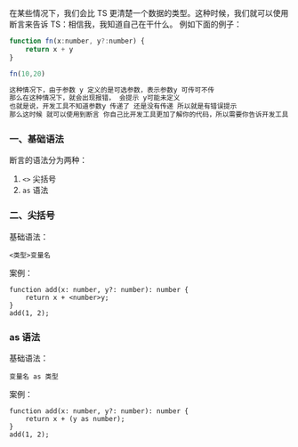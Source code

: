 在某些情况下，我们会比 TS 更清楚一个数据的类型。这种时候，我们就可以使用断言来告诉 TS：相信我，我知道自己在干什么。 例如下面的例子：

```js
function fn(x:number, y?:number) {
    return x + y    
}

fn(10,20)

这种情况下，由于参数 y 定义的是可选参数，表示参数y 可传可不传
那么在这种情况下，就会出现报错， 会提示 y可能未定义 
也就是说，开发工具不知道参数y 传递了 还是没有传递 所以就是有错误提示
那么这时候 就可以使用到断言 你自己比开发工具更加了解你的代码，所以需要你告诉开发工具 此时 参数y的一个情况 告诉它 参数 y 就是一个某种类型的数据 例如number
```



### 一、基础语法

断言的语法分为两种：

1. `<>` 尖括号
2. `as` 语法

### 二、尖括号

基础语法：

```tsx
<类型>变量名
```

案例：

```tsx
function add(x: number, y?: number): number {
    return x + <number>y;
}
add(1, 2);
```

### as 语法

基础语法：

```tsx
变量名 as 类型
```

案例：

```tsx
function add(x: number, y?: number): number {
    return x + (y as number);
}
add(1, 2);
```